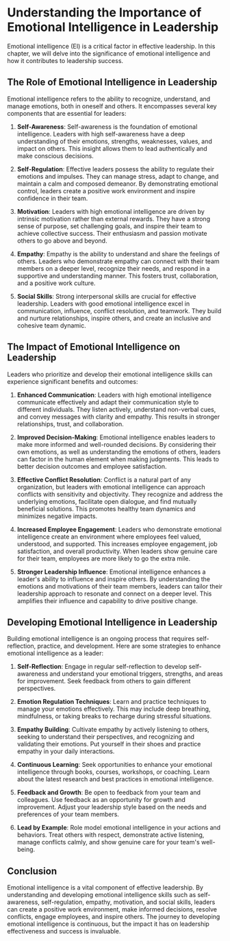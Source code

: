 Understanding the Importance of Emotional Intelligence in Leadership
===============================================================================

Emotional intelligence (EI) is a critical factor in effective leadership. In this chapter, we will delve into the significance of emotional intelligence and how it contributes to leadership success.

The Role of Emotional Intelligence in Leadership
------------------------------------------------

Emotional intelligence refers to the ability to recognize, understand, and manage emotions, both in oneself and others. It encompasses several key components that are essential for leaders:

1. **Self-Awareness**: Self-awareness is the foundation of emotional intelligence. Leaders with high self-awareness have a deep understanding of their emotions, strengths, weaknesses, values, and impact on others. This insight allows them to lead authentically and make conscious decisions.

2. **Self-Regulation**: Effective leaders possess the ability to regulate their emotions and impulses. They can manage stress, adapt to change, and maintain a calm and composed demeanor. By demonstrating emotional control, leaders create a positive work environment and inspire confidence in their team.

3. **Motivation**: Leaders with high emotional intelligence are driven by intrinsic motivation rather than external rewards. They have a strong sense of purpose, set challenging goals, and inspire their team to achieve collective success. Their enthusiasm and passion motivate others to go above and beyond.

4. **Empathy**: Empathy is the ability to understand and share the feelings of others. Leaders who demonstrate empathy can connect with their team members on a deeper level, recognize their needs, and respond in a supportive and understanding manner. This fosters trust, collaboration, and a positive work culture.

5. **Social Skills**: Strong interpersonal skills are crucial for effective leadership. Leaders with good emotional intelligence excel in communication, influence, conflict resolution, and teamwork. They build and nurture relationships, inspire others, and create an inclusive and cohesive team dynamic.

The Impact of Emotional Intelligence on Leadership
--------------------------------------------------

Leaders who prioritize and develop their emotional intelligence skills can experience significant benefits and outcomes:

1. **Enhanced Communication**: Leaders with high emotional intelligence communicate effectively and adapt their communication style to different individuals. They listen actively, understand non-verbal cues, and convey messages with clarity and empathy. This results in stronger relationships, trust, and collaboration.

2. **Improved Decision-Making**: Emotional intelligence enables leaders to make more informed and well-rounded decisions. By considering their own emotions, as well as understanding the emotions of others, leaders can factor in the human element when making judgments. This leads to better decision outcomes and employee satisfaction.

3. **Effective Conflict Resolution**: Conflict is a natural part of any organization, but leaders with emotional intelligence can approach conflicts with sensitivity and objectivity. They recognize and address the underlying emotions, facilitate open dialogue, and find mutually beneficial solutions. This promotes healthy team dynamics and minimizes negative impacts.

4. **Increased Employee Engagement**: Leaders who demonstrate emotional intelligence create an environment where employees feel valued, understood, and supported. This increases employee engagement, job satisfaction, and overall productivity. When leaders show genuine care for their team, employees are more likely to go the extra mile.

5. **Stronger Leadership Influence**: Emotional intelligence enhances a leader's ability to influence and inspire others. By understanding the emotions and motivations of their team members, leaders can tailor their leadership approach to resonate and connect on a deeper level. This amplifies their influence and capability to drive positive change.

Developing Emotional Intelligence in Leadership
-----------------------------------------------

Building emotional intelligence is an ongoing process that requires self-reflection, practice, and development. Here are some strategies to enhance emotional intelligence as a leader:

1. **Self-Reflection**: Engage in regular self-reflection to develop self-awareness and understand your emotional triggers, strengths, and areas for improvement. Seek feedback from others to gain different perspectives.

2. **Emotion Regulation Techniques**: Learn and practice techniques to manage your emotions effectively. This may include deep breathing, mindfulness, or taking breaks to recharge during stressful situations.

3. **Empathy Building**: Cultivate empathy by actively listening to others, seeking to understand their perspectives, and recognizing and validating their emotions. Put yourself in their shoes and practice empathy in your daily interactions.

4. **Continuous Learning**: Seek opportunities to enhance your emotional intelligence through books, courses, workshops, or coaching. Learn about the latest research and best practices in emotional intelligence.

5. **Feedback and Growth**: Be open to feedback from your team and colleagues. Use feedback as an opportunity for growth and improvement. Adjust your leadership style based on the needs and preferences of your team members.

6. **Lead by Example**: Role model emotional intelligence in your actions and behaviors. Treat others with respect, demonstrate active listening, manage conflicts calmly, and show genuine care for your team's well-being.

Conclusion
----------

Emotional intelligence is a vital component of effective leadership. By understanding and developing emotional intelligence skills such as self-awareness, self-regulation, empathy, motivation, and social skills, leaders can create a positive work environment, make informed decisions, resolve conflicts, engage employees, and inspire others. The journey to developing emotional intelligence is continuous, but the impact it has on leadership effectiveness and success is invaluable.
